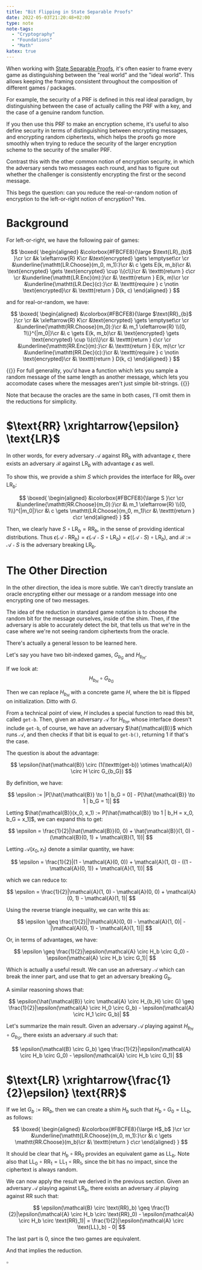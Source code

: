 ```yaml
---
title: "Bit Flipping in State Separable Proofs"
date: 2022-05-03T21:20:48+02:00
type: note
note-tags:
  - "Cryptography"
  - "Foundations"
  - "Math"
katex: true
---
```


When working with [State Separable Proofs](https://eprint.iacr.org/2018/306.pdf), it's often easier to frame every game as distinguishing
between the "real world" and the "ideal world". This allows
keeping the framing consistent throughout the composition
of different games / packages.

For example, the security of a PRF is defined in this real ideal
paradigm, by distinguishing between the case of actually calling
the PRF with a key, and the case of a genuine random function.

If you then use this PRF to make an encryption scheme,
it's useful to also define security in terms of distinguishing
between encrypting messages, and encrypting random ciphertexts,
which helps the proofs go more smoothly when trying
to reduce the security of the larger encryption scheme
to the security of the smaller PRF.

Contrast this with the other common notion of encryption security,
in which the adversary sends two messages each round,
and has to figure out whether the challenger is consistently
encrypting the first or the second message.

This begs the question: can you reduce the real-or-random
notion of encryption to the left-or-right notion of encryption?
Yes.

# Background

For left-or-right, we have the following pair of games:

$$
\boxed{
\begin{aligned}
&\colorbox{#FBCFE8}{\large
  $\text{LR}_{b}$
}\cr
\cr
&k \xleftarrow{R} K\cr
&\text{encrypted} \gets \emptyset\cr
\cr
&\underline{\mathtt{LR.Choose}(m_0, m_1):}\cr
&\ c \gets E(k, m_b)\cr
&\ \text{encrypted} \gets \text{encrypted} \cup \\{c\\}\cr
&\ \texttt{return } c\cr
\cr
&\underline{\mathtt{LR.Enc}(m):}\cr
&\ \texttt{return } E(k, m)\cr
\cr
&\underline{\mathtt{LR.Dec}(c):}\cr
&\ \texttt{require } c \notin \text{encrypted}\cr
&\ \texttt{return } D(k, c)
\end{aligned}
}
$$

and for real-or-random, we have:

$$
\boxed{
\begin{aligned}
&\colorbox{#FBCFE8}{\large
  $\text{RR}_{b}$
}\cr
\cr
&k \xleftarrow{R} K\cr
&\text{encrypted} \gets \emptyset\cr
\cr
&\underline{\mathtt{RR.Choose}(m_0):}\cr
&\ m_1 \xleftarrow{R} \\{0, 1\\}^{|m_0|}\cr
&\ c \gets E(k, m_b)\cr
&\ \text{encrypted} \gets \text{encrypted} \cup \\{c\\}\cr
&\ \texttt{return } c\cr
\cr
&\underline{\mathtt{RR.Enc}(m):}\cr
&\ \texttt{return } E(k, m)\cr
\cr
&\underline{\mathtt{RR.Dec}(c):}\cr
&\ \texttt{require } c \notin \text{encrypted}\cr
&\ \texttt{return } D(k, c)
\end{aligned}
}
$$

{{<note>}}
For full generality, you'd have a function which lets you
sample a random message of the same length as another message,
which lets you accomodate cases where the messages aren't
just simple bit-strings.
{{</note>}}

Note that because the oracles are the same in both cases,
I'll omit them in the reductions for simplicity.

# $\text{RR} \xrightarrow{\epsilon} \text{LR}$

In other words, for every adversary $\mathcal{A}$ against $\text{RR}_b$ with
advantage $\epsilon$, there exists an adversary $\mathcal{B}$
against $\text{LR}_b$ with advantage $\epsilon$ as well.

To show this, we provide a shim $S$ which provides
the interface for $\text{RR}_b$ over $\text{LR}_b$:

$$
\boxed{
\begin{aligned}
&\colorbox{#FBCFE8}{\large
S
}\cr
\cr
&\underline{\mathtt{RR.Choose}(m_0):}\cr
&\ m_1 \xleftarrow{R} \\{0, 1\\}^{|m_0|}\cr
&\ c \gets \mathtt{LR.Choose}(m_0, m_1)\cr
&\ \texttt{return } c\cr
\end{aligned}
}
$$

Then, we clearly have $S \circ \text{LR}_b = \text{RR}_b$,
in the sense of providing identical distributions.
Thus $\epsilon(\mathcal{A} \circ \text{RR}_b) = \epsilon(\mathcal{A} \circ S \circ \text{LR}_b) = \epsilon((\mathcal{A} \circ S) \circ \text{LR}_b)$, and $\mathcal{B} := \mathcal{A} \circ S$ is the adversary
breaking $\text{LR}_b$.

# The Other Direction

In the other direction, the idea is more subtle. We
can't directly translate an oracle encrypting either our message
or a random message into one encrypting one of two messages.

The idea of the reduction in standard game notation is
to choose the random bit for the message ourselves, inside
of the shim. Then, if the adversary is able to accurately
detect the bit, that tells us that we're in the
case where we're not seeing random ciphertexts from
the oracle.

There's actually a general lesson to be learned here.

Let's say you have two bit-indexed games, $G_{b_G}$ and $H_{b_H}$.

If we look at:
$$
H_{b_H} \circ G_{b_G}
$$

Then we can replace $H_{b_H}$ with a concrete game $H$,
where the bit is flipped on initialization. Ditto with $G$.

From a technical point of view, $H$ includes a special
function to read this bit, called $\texttt{get-b}$.
Then, given an adversary $\mathcal{A}$
for $H_{b_H}$, whose interface
doesn't include $\texttt{get-b}$, of course, we have
an adversary $\hat{\mathcal{B}}$ which runs $\mathcal{A}$,
and then checks if that bit is equal to $\texttt{get-b()}$,
returning $1$ if that's the case.

The question is about the advantage:

$$
\epsilon(\hat{\mathcal{B}} \circ (1(\texttt{get-b}) \otimes \mathcal{A}) \circ
H \circ G_{b_G})
$$

By definition, we have:

$$
\epsilon := |P[\hat{\mathcal{B}} \to 1 | b_G = 0] - P[\hat{\mathcal{B}} \to 1 | b_G = 1]|
$$

Letting $\hat{\mathcal{B}}(x_0, x_1) := P[\hat{\mathcal{B}} \to 1 | b_H = x_0, b_G = x_1]$, we can expand this to get:

$$
\epsilon = \frac{1}{2}|\hat{\mathcal{B}}(0, 0) + \hat{\mathcal{B}}(1, 0) - (\mathcal{B}(0, 1) + \mathcal{B}(1, 1))|
$$

Letting $\mathcal{A}(x_0, x_1)$ denote a similar quantity,
we have:

$$
\epsilon = \frac{1}{2}|(1 - \mathcal{A}(0, 0)) + \mathcal{A}(1, 0) - ((1 - \mathcal{A}(0, 1)) + \mathcal{A}(1, 1))|
$$

which we can reduce to:

$$
\epsilon = \frac{1}{2}|\mathcal{A}(1, 0) - \mathcal{A}(0, 0) +
\mathcal{A}(0, 1) - \mathcal{A}(1, 1)|
$$

Using the reverse triangle inequality, we can write this as:

$$
\epsilon \geq \frac{1}{2}||\mathcal{A}(0, 0) - \mathcal{A}(1, 0)| - |\mathcal{A}(0, 1) - \mathcal{A}(1, 1)||
$$

Or, in terms of advantages, we have:

$$
\epsilon \geq \frac{1}{2}|\epsilon(\mathcal{A} \circ H_b \circ G_0) - \epsilon(\mathcal{A} \circ H_b \circ G_1)|
$$

Which is actually a useful result. We can use an adversary
$\mathcal{A}$ which can break the inner part, and use
that to get an adversary breaking $G_b$.

A similar reasoning shows that:

$$
\epsilon(\hat{\mathcal{B}} \circ \mathcal{A} \circ H_{b_H} \circ G) 
\geq \frac{1}{2}|\epsilon(\mathcal{A} \circ H_0 \circ G_b) - \epsilon(\mathcal{A} \circ H_1 \circ G_b)|
$$

Let's summarize the main result. Given an adversary $\mathcal{A}$
playing against $H_{b_H} \circ G_{b_G}$, there exists
an adversary $\mathcal{B}$ such that:

$$
\epsilon(\mathcal{B} \circ G_b) \geq \frac{1}{2}|\epsilon(\mathcal{A} \circ H_b \circ G_0) - \epsilon(\mathcal{A} \circ H_b \circ G_1)|
$$

# $\text{LR} \xrightarrow{\frac{1}{2}\epsilon} \text{RR}$

If we let $G_b := \text{RR}_b$, then we can create a shim
$H_b$ such that $H_b \circ G_0 = \text{LL}_b$, as follows:

$$
\boxed{
\begin{aligned}
&\colorbox{#FBCFE8}{\large
H$_b$
}\cr
\cr
&\underline{\mathtt{LR.Choose}(m_0, m_1):}\cr
&\ c \gets \mathtt{RR.Choose}(m_b)\cr
&\ \texttt{return } c\cr
\end{aligned}
}
$$

It should be clear that $H_b \circ \text{RR}_0$ provides
an equivalent game as $\text{LL}_b$. Note
also that $\text{LL}_0 \circ \text{RR}_1 = \text{LL}_1 \circ \text{RR}_1$, since the bit has no impact, since the ciphertext is always
random.

We can now apply the result we derived in the previous section.
Given an adversary $\mathcal{A}$ playing against $\text{LR}_b$,
there exists an adversary $\mathcal{B}$ playing against $\text{RR}$
such that:

$$
\epsilon(\mathcal{B} \circ \text{RR}_b) 
\geq \frac{1}{2}|\epsilon(\mathcal{A} \circ H_b \circ \text{RR}_0) -
\epsilon(\mathcal{A} \circ H_b \circ \text{RR}_1)|
= \frac{1}{2}|\epsilon(\mathcal{A} \circ \text{LL}_b) - 0|
$$

The last part is $0$, since the two games are equivalent.

And that implies the reduction.

$\square$
